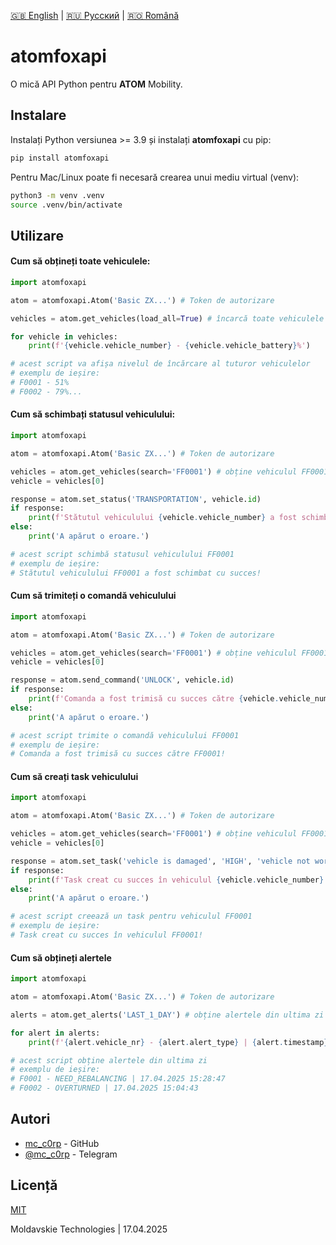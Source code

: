 [🇬🇧 English](./README.md) | [🇷🇺 Русский](./README_ru.md) | [🇷🇴 Română](./README_ro.md)

# atomfoxapi

O mică API Python pentru **ATOM** Mobility.

## Instalare

Instalați Python versiunea >= 3.9 și instalați **atomfoxapi** cu pip:

```bash
pip install atomfoxapi
```

Pentru Mac/Linux poate fi necesară crearea unui mediu virtual (venv):

```bash
python3 -m venv .venv
source .venv/bin/activate
```

## Utilizare

#### Cum să obțineți **toate vehiculele**:
```python
import atomfoxapi

atom = atomfoxapi.Atom('Basic ZX...') # Token de autorizare

vehicles = atom.get_vehicles(load_all=True) # încarcă toate vehiculele (sau load_all=False pentru primele 100)

for vehicle in vehicles:
    print(f'{vehicle.vehicle_number} - {vehicle.vehicle_battery}%')

# acest script va afișa nivelul de încărcare al tuturor vehiculelor
# exemplu de ieșire:
# F0001 - 51%
# F0002 - 79%...
```

#### Cum să **schimbați statusul** vehiculului:
```python
import atomfoxapi

atom = atomfoxapi.Atom('Basic ZX...') # Token de autorizare

vehicles = atom.get_vehicles(search='FF0001') # obține vehiculul FF0001 (returnează List[])
vehicle = vehicles[0]

response = atom.set_status('TRANSPORTATION', vehicle.id)
if response:
    print(f'Stătutul vehiculului {vehicle.vehicle_number} a fost schimbat cu succes!')
else:
    print('A apărut o eroare.')

# acest script schimbă statusul vehiculului FF0001
# exemplu de ieșire:
# Stătutul vehiculului FF0001 a fost schimbat cu succes!
```

#### Cum să **trimiteți o comandă** vehiculului
```python
import atomfoxapi

atom = atomfoxapi.Atom('Basic ZX...') # Token de autorizare

vehicles = atom.get_vehicles(search='FF0001') # obține vehiculul FF0001 | returnează List[]
vehicle = vehicles[0]

response = atom.send_command('UNLOCK', vehicle.id)
if response:
    print(f'Comanda a fost trimisă cu succes către {vehicle.vehicle_number}!')
else:
    print('A apărut o eroare.')

# acest script trimite o comandă vehiculului FF0001
# exemplu de ieșire:
# Comanda a fost trimisă cu succes către FF0001!
```

#### Cum să **creați task** vehiculului
```python
import atomfoxapi

atom = atomfoxapi.Atom('Basic ZX...') # Token de autorizare

vehicles = atom.get_vehicles(search='FF0001') # obține vehiculul FF0001 | returnează List[]
vehicle = vehicles[0]

response = atom.set_task('vehicle is damaged', 'HIGH', 'vehicle not working', vehicle.id)
if response:
    print(f'Task creat cu succes în vehiculul {vehicle.vehicle_number}!')
else:
    print('A apărut o eroare.')

# acest script creează un task pentru vehiculul FF0001
# exemplu de ieșire:
# Task creat cu succes în vehiculul FF0001!
```

#### Cum să **obțineți alertele**
```python
import atomfoxapi

atom = atomfoxapi.Atom('Basic ZX...') # Token de autorizare

alerts = atom.get_alerts('LAST_1_DAY') # obține alertele din ultima zi | returnează List[]

for alert in alerts:
    print(f'{alert.vehicle_nr} - {alert.alert_type} | {alert.timestamp}')

# acest script obține alertele din ultima zi
# exemplu de ieșire:
# F0001 - NEED_REBALANCING | 17.04.2025 15:28:47
# F0002 - OVERTURNED | 17.04.2025 15:04:43
```

## Autori

- [mc_c0rp](https://www.github.com/mc-c0rp) - GitHub
- [@mc_c0rp](https://t.me/mc_c0rp) - Telegram

## Licență

[MIT](https://choosealicense.com/licenses/mit/)

Moldavskie Technologies | 17.04.2025
